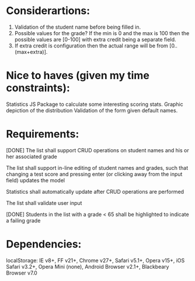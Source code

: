 Considerartions:
================

1. Validation of the student name before being filled in.
2. Possible values for the grade?  If the min is 0 and the max is 100
then the possible values are [0-100] with extra credit being a separate field.
3. If extra credit is configuration then the actual range will be from
[0..(max+extra)].

Nice to haves (given my time constraints):
==========================================
Statistics JS Package to calculate some interesting scoring stats.
Graphic depiction of the distribution
Validation of the form given default names.

Requirements:
=============
[DONE] The list shall support CRUD operations on student names and his or her associated grade

The list shall support in-line editing of student names and grades, such that changing a test score and pressing enter (or clicking away from the input field) updates the model

Statistics shall automatically update after CRUD operations are performed

The list shall validate user input

[DONE] Students in the list with a grade < 65 shall be highlighted to indicate a failing grade

Dependencies:
=============
localStorage:
	IE v8+, FF v21+, Chrome v27+, Safari v5.1+, Opera v15+, iOS Safari v3.2+,
	Opera Mini (none), Android Browser v2.1+, Blackbeary Browser v7.0

